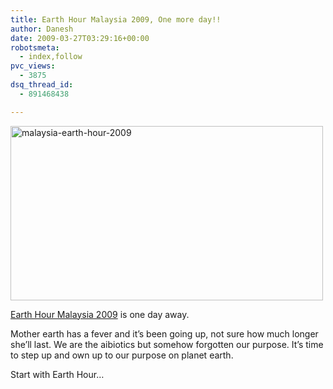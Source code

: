 ```yaml
---
title: Earth Hour Malaysia 2009, One more day!!
author: Danesh
date: 2009-03-27T03:29:16+00:00
robotsmeta:
  - index,follow
pvc_views:
  - 3875
dsq_thread_id:
  - 891468438

---
```

<img loading="lazy" class="alignnone size-medium wp-image-1327" title="malaysia-earth-hour-2009" src="/wp-content/uploads/2009/03/malaysia-earth-hour-2009-500x279.png" alt="malaysia-earth-hour-2009" width="500" height="279" srcset="/wp-content/uploads/2009/03/malaysia-earth-hour-2009-500x279.png 500w, /wp-content/uploads/2009/03/malaysia-earth-hour-2009.png 678w" sizes="(max-width: 500px) 100vw, 500px" />

[Earth Hour Malaysia 2009][1] is one day away.

Mother earth has a fever and it&#8217;s been going up, not sure how much longer she&#8217;ll last. We are the aibiotics but somehow forgotten our purpose. It&#8217;s time to step up and own up to our purpose on planet earth.

Start with Earth Hour&#8230;

 [1]: /posts/earth-hour-malaysia-2009-turn-your-lights-off/
